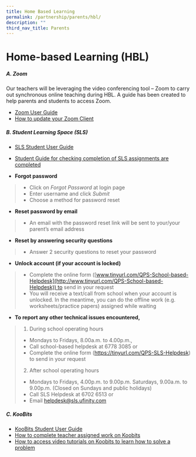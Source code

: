 ```yaml
---
title: Home Based Learning
permalink: /partnership/parents/hbl/
description: ""
third_nav_title: Parents
---
```

Home-based Learning (HBL)
=========================

#####  **A. Zoom**
Our teachers will be leveraging the video conferencing tool – Zoom to carry out synchronous online teaching during HBL. A guide has been created to help parents and students to access Zoom.

* [Zoom User Guide](https://qifapri.moe.edu.sg/qql/slot/u316/Setting%20Up%20of%20Zoom%20Virtual%20Room_Step-by-Step%20Guide%20for%20Students%20%20Parents.pdf)
*  [How to update your Zoom Client](/files/How%20to%20update%20your%20Zoom%20Client.pdf)

  

##### **B. Student Learning Space (SLS)**

* [SLS Student User Guide](https://www.learning.moe.edu.sg/student-user-guide/organise/)
*  [Student Guide for checking completion of SLS assignments are completed](/files/Guide%20for%20Students%20to%20check%20that%20all%20SLS%20assignments%20are%20completed.pdf)

* **Forgot password**
> * Click on _Forgot Password_ at login page
> * Enter username and click _Submit_
> * Choose a method for password reset  

* **Reset password by email**
>* An email with the password reset link will be sent to your/your parent’s email address    

* **Reset by answering security questions**
> *   Answer 2 security questions to reset your password  

* **Unlock account (if your account is locked)**
> *   Complete the online form ([www.tinyurl.com/QPS-School-based-Helpdesk](http://www.tinyurl.com/QPS-School-based-Helpdesk)) to send in your request
> *   You will receive a text/call from school when your account is unlocked. In the meantime, you can do the offline work (e.g. worksheets/practice papers) assigned while waiting  

* **To report any other technical issues encountered,**
> 1. During school operating hours
>* Mondays to Fridays, 8.00a.m. to 4.00p.m.,
>* Call school-based helpdesk at 6778 3085 or
>* Complete the online form (https://tinyurl.com/QPS-SLS-Helpdesk) to send in your request
>2.  After school operating hours
>* Mondays to Fridays, 4.00p.m. to 9.00p.m. Saturdays, 9.00a.m. to 9.00p.m. (Closed on Sundays and public holidays)
>*    Call SLS Helpdesk at 6702 6513 or
>*    Email helpdesk@sls.ufinity.com
 
##### **C. KooBits**
* [KooBits Student User Guide](https://drive.google.com/file/d/1C0hHyQsqqCOMSZeNCtppeLFIkuEoytBP/view?usp=sharing)
* [How to complete teacher assigned work on Koobits](/files/How%20to%20complete%20teacher%20assigned%20work%20on%20Koobits.pdf)
* [How to access video tutorials on Koobits to learn how to solve a problem](/files/How%20to%20access%20video%20tutorials%20on%20Koobits%20to%20learn%20how%20to%20solve%20a%20problem.pdf)